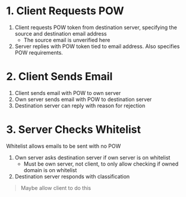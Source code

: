# 1. Client Requests POW

1. Client requests POW token from destination server, specifying the source and destination email address
	- The source email is unverified here
2. Server replies with POW token tied to email address. Also specifies POW requirements.

# 2. Client Sends Email
1. Client sends email with POW to own server
2. Own server sends email with POW to destination server
3. Destination server can reply with reason for rejection

# 3. Server Checks Whitelist
Whitelist allows emails to be sent with no POW

1. Own server asks destination server if own server is on whitelist
	- Must be own server, not client, to only allow checking if owned domain is on whitelist
2. Destination server responds with classification

> Maybe allow client to do this


